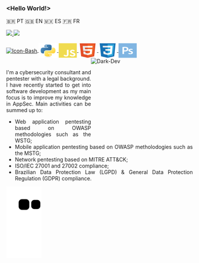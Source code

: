 ### <Hello World!>
🇧🇷 PT 🇬🇧 EN 🇲🇽 ES 🇫🇷 FR

 <a href="https://github.com/julio-cfa">
  <img height="150em" src="https://github-readme-stats.vercel.app/api?username=julio-cfa&show_icons=true&theme=dark&include_all_commits=true&count_private=true"/>
  <img height="150em" src="https://github-readme-stats.vercel.app/api/top-langs/?username=julio-cfa&layout=compact&langs_count=7&theme=dark"/>
</div>
<div style="display: inline_block"><br>
  <img align="center" alt="Icon-Bash" height="40" width="40" src="https://cdn3.brettterpstra.com/uploads/2015/02/terminal-longshadow.png">
  <img align="center" alt="Icon-Python" height="40" width="50" src="https://raw.githubusercontent.com/devicons/devicon/master/icons/python/python-original.svg">
  <img align="center" alt="Icon-Js" height="40" width="50" src="https://raw.githubusercontent.com/devicons/devicon/master/icons/javascript/javascript-plain.svg">
  <img align="center" alt="Icon-HTML" height="40" width="50" src="https://raw.githubusercontent.com/devicons/devicon/master/icons/html5/html5-original.svg">
  <img align="center" alt="Icon-CSS" height="40" width="50" src="https://raw.githubusercontent.com/devicons/devicon/master/icons/css3/css3-original.svg">
  <img align="center" alt="Icon-PhotoShop" height="40" width="50" src="https://raw.githubusercontent.com/devicons/devicon/master/icons/photoshop/photoshop-plain.svg">
  <!-- <img align="right" height="250px" width="250px" alt="Rafa-yoda" src="https://media0.giphy.com/media/L8K62iTDkzGX6/giphy.gif"> -->
  <img align="right" height="200px" width="275px" alt="Dark-Dev" src="https://cdn.discordapp.com/attachments/604546783544213531/871142269867151380/teste1.gif">
</a> </div>

 ##
 
 <div align="justify">
 I'm a cybersecurity consultant and pentester with a legal background. I have recently started to get into software development as my main focus is to improve my knowledge in AppSec. Main activities can be summed up to:
 <p></p>
 <ul>
  <li>Web application pentesting based on OWASP methodologies such as the WSTG;</li>
  <li>Mobile application pentesting based on OWASP metholodogies such as the MSTG;</li>
  <li>Network pentesting based on MITRE ATT&CK;</li>
  <li>ISO/IEC 27001 and 27002 compliance;</li>
  <li>Brazilian Data Protection Law (LGPD) & General Data Protection Regulation (GDPR) compliance.</li>
 </ul>
</div>

![Snake animation](https://github.com/julio-cfa/julio-cfa/blob/output/github-contribution-grid-snake.svg)
